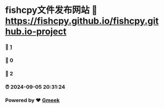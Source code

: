 # fishcpy文件发布网站 :link: https://fishcpy.github.io/fishcpy.github.io-project 
### :page_facing_up: [1](https://fishcpy.github.io/fishcpy.github.io-project/tag.html) 
### :speech_balloon: 0 
### :hibiscus: 2 
### :alarm_clock: 2024-09-05 20:31:24 
### Powered by :heart: [Gmeek](https://github.com/Meekdai/Gmeek)
